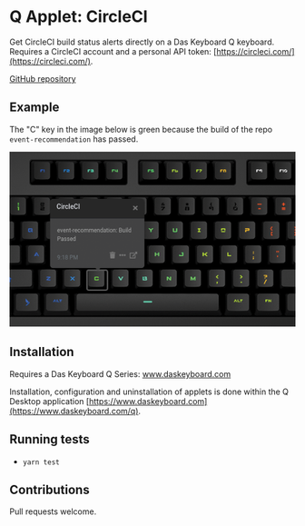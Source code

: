# Q Applet: CircleCI

Get CircleCI build status alerts directly on a Das Keyboard Q keyboard. Requires a CircleCI account
and a personal API token: [https://circleci.com/](https://circleci.com/).

[GitHub repository](https://github.com/brandonschabell/daskeyboard-applet-circleci)

## Example

The "C" key in the image below is green because the build of the repo `event-recommendation` has passed.

![CircleCI on a Das Keybaord Q](assets/image.png "Das Keyboard CircleCI applet")

## Installation

Requires a Das Keyboard Q Series: www.daskeyboard.com

Installation, configuration and uninstallation of applets is done within
the Q Desktop application [https://www.daskeyboard.com](https://www.daskeyboard.com/q).

## Running tests

- `yarn test`

## Contributions

Pull requests welcome.